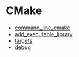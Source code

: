 # CMake
* [command_line_cmake](command_line_cmake.md)
* [add_executable_library](add_executable_library.md)
* [targets](targets.md)
* [debug](debug.md)
